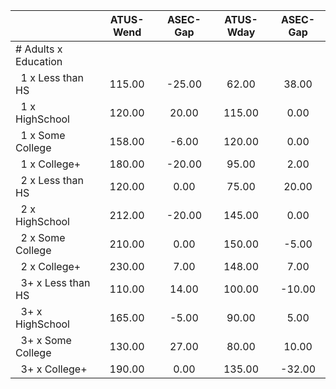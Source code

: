 
|                      |    ATUS-Wend |     ASEC-Gap |    ATUS-Wday |     ASEC-Gap |
| -------------------- | :----------: | :----------: | :----------: | :----------: |
| # Adults x Education |              |              |              |              |
| &nbsp;&nbsp;1 x Less than HS |       115.00 |       -25.00 |        62.00 |        38.00 |
| &nbsp;&nbsp;1 x HighSchool |       120.00 |        20.00 |       115.00 |         0.00 |
| &nbsp;&nbsp;1 x Some College |       158.00 |        -6.00 |       120.00 |         0.00 |
| &nbsp;&nbsp;1 x College+ |       180.00 |       -20.00 |        95.00 |         2.00 |
| &nbsp;&nbsp;2 x Less than HS |       120.00 |         0.00 |        75.00 |        20.00 |
| &nbsp;&nbsp;2 x HighSchool |       212.00 |       -20.00 |       145.00 |         0.00 |
| &nbsp;&nbsp;2 x Some College |       210.00 |         0.00 |       150.00 |        -5.00 |
| &nbsp;&nbsp;2 x College+ |       230.00 |         7.00 |       148.00 |         7.00 |
| &nbsp;&nbsp;3+ x Less than HS |       110.00 |        14.00 |       100.00 |       -10.00 |
| &nbsp;&nbsp;3+ x HighSchool |       165.00 |        -5.00 |        90.00 |         5.00 |
| &nbsp;&nbsp;3+ x Some College |       130.00 |        27.00 |        80.00 |        10.00 |
| &nbsp;&nbsp;3+ x College+ |       190.00 |         0.00 |       135.00 |       -32.00 |

